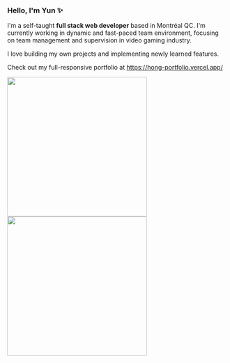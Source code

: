 ### Hello, I'm Yun ✨

I'm a self-taught **full stack web developer** based in Montréal QC.
I'm currently working in dynamic and fast-paced team environment, focusing on team management and supervision in video gaming industry.

I love building my own projects and implementing newly learned features.

Check out my full-responsive portfolio at <a target="_blank" href="https://hong-portfolio.vercel.app/">https://hong-portfolio.vercel.app/</a>


<img width=320 align="center" src="https://github-readme-stats.vercel.app/api?username=doraemon0807&show_icons=true&hide=stars,issues&hide_rank=true&include_all_commits=true" />
<img width=320 align="center" src="https://github-readme-stats.vercel.app/api/top-langs/?username=doraemon0807&layout=compact&exclude_repo=ronacorona-dashboard" />
  
  

<!--
**doraemon0807/doraemon0807** is a ✨ _special_ ✨ repository because its `README.md` (this file) appears on your GitHub profile.

Here are some ideas to get you started:

- 🔭 I’m currently working on ...
- 🌱 I’m currently learning ...
- 👯 I’m looking to collaborate on ...
- 🤔 I’m looking for help with ...
- 💬 Ask me about ...
- 📫 How to reach me: ...
- 😄 Pronouns: ...
- ⚡ Fun fact: ...
-->
